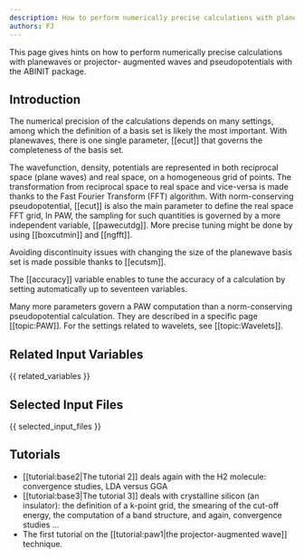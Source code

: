 ```yaml
---
description: How to perform numerically precise calculations with planewaves or projector- augmented waves and pseudopotentials
authors: FJ
---
```

<!--- This is the source file for this topics. Can be edited. -->

This page gives hints on how to perform numerically precise calculations with planewaves or projector-
augmented waves and pseudopotentials with the ABINIT package.

## Introduction

The numerical precision of the calculations depends on many settings, among
which the definition of a basis set is likely the most important. With
planewaves, there is one single parameter, [[ecut]] that governs the
completeness of the basis set.

The wavefunction, density, potentials are represented in both reciprocal space
(plane waves) and real space, on a homogeneous grid of points. The
transformation from reciprocal space to real space and vice-versa is made
thanks to the Fast Fourier Transform (FFT) algorithm. With norm-conserving
pseudopotential, [[ecut]] is also the main parameter to define the real space
FFT grid, In PAW, the sampling for such quantities is governed by a more
independent variable, [[pawecutdg]]. More precise tuning might be done by
using [[boxcutmin]] and [[ngfft]].

Avoiding discontinuity issues with changing the size of the planewave basis
set is made possible thanks to [[ecutsm]].

The [[accuracy]] variable enables to tune the accuracy of a calculation by
setting automatically up to seventeen variables.

Many more parameters govern a PAW computation than a norm-conserving
pseudopotential calculation. They are described in a specific page
[[topic:PAW]]. For the settings related to wavelets, see [[topic:Wavelets]].



## Related Input Variables

{{ related_variables }}

## Selected Input Files

{{ selected_input_files }}

## Tutorials

* [[tutorial:base2|The tutorial 2]] deals again with the H2 molecule: convergence studies, LDA versus GGA 
* [[tutorial:base3|The tutorial 3]] deals with crystalline silicon (an insulator): the definition of a k-point grid, the smearing of the cut-off energy, the computation of a band structure, and again, convergence studies ...
* The first tutorial on the [[tutorial:paw1|the projector-augmented wave]] technique.

